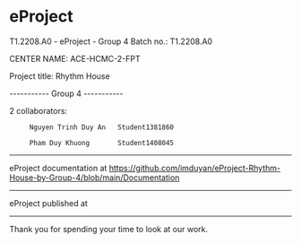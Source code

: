# eProject
T1.2208.A0 - eProject - Group 4
Batch no.: T1.2208.A0

CENTER NAME: ACE-HCMC-2-FPT

Project title: Rhythm House

----------- Group 4 -----------

2 collaborators:

         Nguyen Trinh Duy An   Student1381860

         Pham Duy Khuong       Student1408045

---------------------------------

eProject documentation at https://github.com/imduyan/eProject-Rhythm-House-by-Group-4/blob/main/Documentation

---------------------------------

eProject published at 

---------------------------------

Thank you for spending your time to look at our work.
